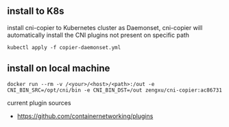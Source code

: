 ## install to K8s

install cni-copier to Kubernetes cluster as Daemonset, cni-copier will automatically install the CNI plugins not present on specific path

```
kubectl apply -f copier-daemonset.yml
```

## install on local machine

```
docker run --rm -v /<your>/<host>/<path>:/out -e CNI_BIN_SRC=/opt/cni/bin -e CNI_BIN_DST=/out zengxu/cni-copier:ac86731
```

current plugin sources
- https://github.com/containernetworking/plugins